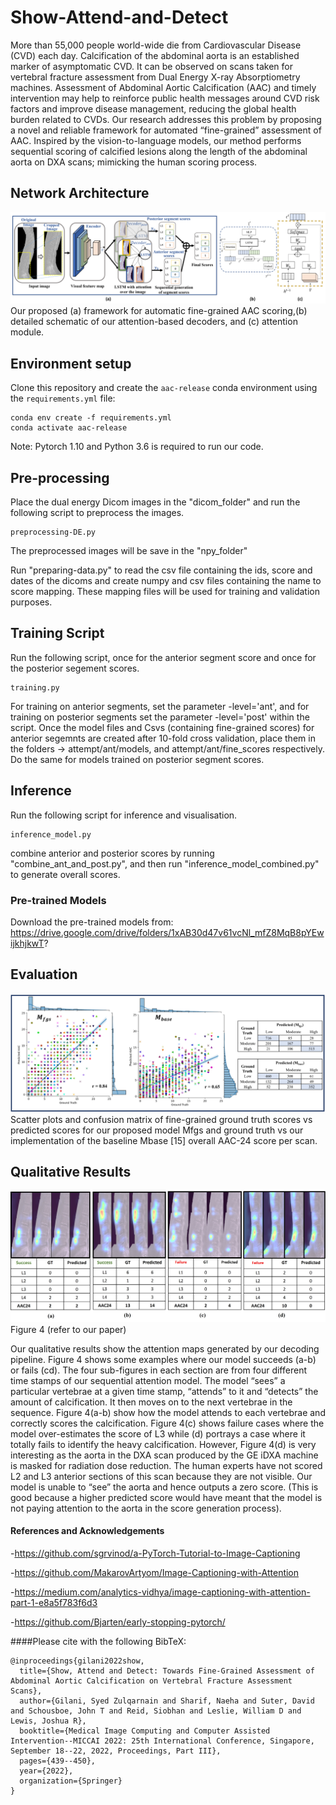 # Show-Attend-and-Detect
More than 55,000 people world-wide die from Cardiovascular Disease (CVD) each day. Calcification of the abdominal aorta is an established marker of asymptomatic CVD. It can be observed on scans taken for vertebral fracture assessment from Dual Energy X-ray Absorptiometry machines. Assessment of Abdominal Aortic Calcification (AAC) and timely intervention may help to reinforce public health messages around CVD risk factors and improve disease management, reducing the global health burden related to CVDs. Our research addresses this problem by proposing a novel and reliable framework for automated “fine-grained” assessment of AAC. Inspired by the vision-to-language models, our method performs sequential scoring of calcified lesions along the length of the abdominal aorta on DXA scans; mimicking the human scoring process.

## Network Architecture

![Alt](images/architecture.PNG) 
Our proposed (a) framework for automatic fine-grained AAC scoring,(b) detailed schematic of our attention-based decoders, and (c) attention module.

## Environment setup
Clone this repository and create the `aac-release` conda environment using the `requirements.yml` file:
```
conda env create -f requirements.yml
conda activate aac-release
```

Note: Pytorch 1.10 and Python 3.6 is required to run our code. 


## Pre-processing

Place the dual energy Dicom images in the "dicom_folder" and run the following script to preprocess the images. 

```
preprocessing-DE.py
```
The preprocessed images will be save in the "npy_folder"

Run "preparing-data.py" to read the csv file containing the ids, score and dates of the dicoms and create numpy and csv files
containing the name to score mapping. These mapping files will be used for training and validation purposes.

## Training Script

Run the following script, once for the anterior segment score and once for the posterior segement scores.

```
training.py
```
For training on anterior segments, set the parameter -level='ant', and for training on posterior segments set the parameter -level='post' within the script. 
Once the model files and Csvs (containing fine-grained scores) for anterior segemnts are created after 10-fold cross validation, place them in the folders -> attempt/ant/models, and attempt/ant/fine_scores respectively. Do the same for models trained on posterior segment scores.

## Inference

Run the following script for inference and visualisation.

```
inference_model.py
```

combine anterior and posterior scores by running "combine_ant_and_post.py", and then run "inference_model_combined.py" to generate overall scores. 

### Pre-trained Models 

Download the pre-trained models from: https://drive.google.com/drive/folders/1xAB30d47v61vcNl_mfZ8MqB8pYEwijkhjkwT?

## Evaluation

![Alt](images/comparison.PNG) 
Scatter plots and confusion matrix of fine-grained ground truth scores vs predicted scores for our proposed model Mfgs and ground truth vs our implementation of the baseline Mbase [15] overall AAC-24 score per scan.

## Qualitative Results

![Alt](images/visualisation.jpg) 
Figure 4 (refer to our paper)

Our qualitative results show the attention maps generated by our decoding pipeline.
Figure 4 shows some examples where our model succeeds (a-b) or fails (cd). The four sub-figures in each section are from four different time stamps of our sequential attention model. The model “sees” a particular vertebrae at a given time stamp, “attends” to it and “detects” the amount of calcification. It then moves on to the next vertebrae in the sequence. Figure 4(a-b) show how the model attends to each vertebrae and correctly scores the calcification.
Figure 4(c) shows failure cases where the model over-estimates the score of L3 while (d) portrays a case where it totally fails to identify the heavy calcification. However, Figure 4(d) is very interesting as the aorta in the DXA scan produced by the GE iDXA machine is masked for radiation dose reduction. The human experts have not scored L2 and L3 anterior sections of this scan because they are not visible. Our model is unable to “see” the aorta and hence outputs a zero score. (This is good because a higher predicted score would have meant that the model is not paying attention to the aorta in the score generation process).

#### References and Acknowledgements

-https://github.com/sgrvinod/a-PyTorch-Tutorial-to-Image-Captioning

-https://github.com/MakarovArtyom/Image-Captioning-with-Attention

-https://medium.com/analytics-vidhya/image-captioning-with-attention-part-1-e8a5f783f6d3

-https://github.com/Bjarten/early-stopping-pytorch/

####Please cite with the following BibTeX:

```
@inproceedings{gilani2022show,
  title={Show, Attend and Detect: Towards Fine-Grained Assessment of Abdominal Aortic Calcification on Vertebral Fracture Assessment Scans},
  author={Gilani, Syed Zulqarnain and Sharif, Naeha and Suter, David and Schousboe, John T and Reid, Siobhan and Leslie, William D and Lewis, Joshua R},
  booktitle={Medical Image Computing and Computer Assisted Intervention--MICCAI 2022: 25th International Conference, Singapore, September 18--22, 2022, Proceedings, Part III},
  pages={439--450},
  year={2022},
  organization={Springer}
}
```
